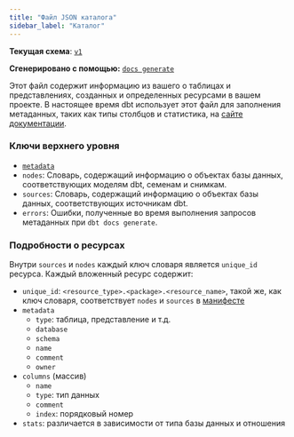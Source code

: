 ```yaml
---
title: "Файл JSON каталога"
sidebar_label: "Каталог"
---
```


**Текущая схема**: [`v1`](https://schemas.getdbt.com/dbt/catalog/v1.json)

**Сгенерировано с помощью:** [`docs generate`](/reference/commands/cmd-docs)

Этот файл содержит информацию из вашего <Term id="data-warehouse" /> о таблицах и <Term id="view">представлениях</Term>, созданных и определенных ресурсами в вашем проекте. В настоящее время dbt использует этот файл для заполнения метаданных, таких как типы столбцов и <Term id="table" /> статистика, на [сайте документации](/docs/collaborate/build-and-view-your-docs).

### Ключи верхнего уровня

- [`metadata`](/reference/artifacts/dbt-artifacts#common-metadata)
- `nodes`: Словарь, содержащий информацию о объектах базы данных, соответствующих моделям dbt, семенам и снимкам.
- `sources`: Словарь, содержащий информацию о объектах базы данных, соответствующих источникам dbt.
- `errors`: Ошибки, полученные во время выполнения запросов метаданных при `dbt docs generate`.

### Подробности о ресурсах

Внутри `sources` и `nodes` каждый ключ словаря является `unique_id` ресурса. Каждый вложенный ресурс содержит:
- `unique_id`: `<resource_type>.<package>.<resource_name>`, такой же, как ключ словаря, соответствует `nodes` и `sources` в [манифесте](/reference/artifacts/manifest-json)
- `metadata`
    - `type`: таблица, представление и т.д.
    - `database`
    - `schema`
    - `name`
    - `comment`
    - `owner`
- `columns` (массив)
    - `name`
    - `type`: тип данных
    - `comment`
    - `index`: порядковый номер
- `stats`: различается в зависимости от типа базы данных и отношения